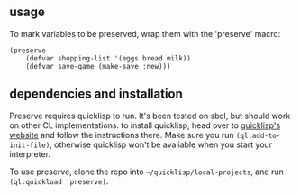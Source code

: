 ## usage

To mark variables to be preserved, wrap them with the 'preserve' macro:

```
(preserve
	(defvar shopping-list '(eggs bread milk))
	(defvar save-game (make-save :new)))
```

## dependencies and installation

Preserve requires quicklisp to run. It's been tested on sbcl, but should work on other CL implementations.
to install quicklisp, head over to [quicklisp's website](https://www.quicklisp.org/beta/) and follow the instructions there.
Make sure you run `(ql:add-to-init-file)`, otherwise quicklisp won't be avaliable when you start your interpreter.

To use preserve, clone the repo into `~/quicklisp/local-projects`, and run `(ql:quickload 'preserve)`.
